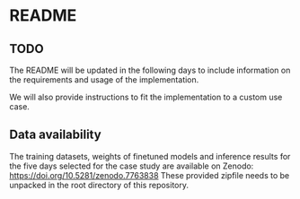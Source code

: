# README

## TODO

The README will be updated in the following days to include information on the requirements and usage of the implementation.

We will also provide instructions to fit the implementation to a custom use case.

## Data availability

The training datasets, weights of finetuned models and inference results for the five days selected for the case study are available on Zenodo: https://doi.org/10.5281/zenodo.7763838
These provided zipfile needs to be unpacked in the root directory of this repository.
